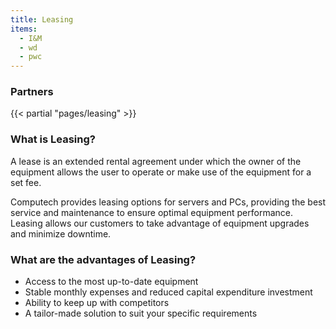```yaml
---
title: Leasing
items:
  - I&M
  - wd
  - pwc
---
```

### Partners

{{< partial "pages/leasing" >}}

### What is Leasing?

A lease is an extended rental agreement under which the owner of the equipment allows the user to operate or make use of the equipment for a set fee.

Computech provides leasing options for servers and PCs, providing the best service and maintenance to ensure optimal equipment performance. Leasing allows our customers to take advantage of equipment upgrades and minimize downtime. 

### What are the advantages of Leasing?

* Access to the most up-to-date equipment
* Stable monthly expenses and reduced capital expenditure investment
* Ability to keep up with competitors
* A tailor-made solution to suit your specific requirements
